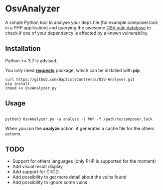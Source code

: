 # OsvAnalyzer

A simple Python tool to analyse your deps file (for example composer.lock in a PHP application) and querying the awesome [OSV vuln database](https://osv.dev/) to check if one of your dependency is affected by a known vulnerability.


## Installation
Python >= 3.7 is advised.

You only need [**requests**](https://fr.python-requests.org/en/latest/) package, which can be installed with **pip**

```shell
curl https://github.com/BaptisteContreras/OSV-Analyser.git
pip install
chmod +x OsvAnalyzer.py
```

## Usage

```shell

python3 OsvAnalyzer.py -a analyze -l PHP -f /path/to/composer.lock

```

When you run the **analyze** action, it generates a cache file for the others actions.


## TODO

- Support for others languages (only PHP is supported for the moment)
- Add visual result display
- Add support for CI/CD
- Add possibility to get more detail about the vulns found
- Add possibility to ignore some vulns